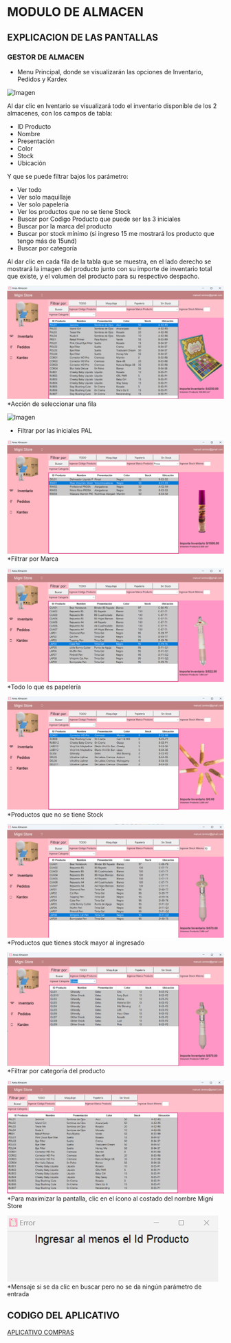 # MODULO DE ALMACEN

## EXPLICACION DE LAS PANTALLAS
### GESTOR DE ALMACEN
- Menu Principal, donde se visualizarán las opciones de Inventario, Pedidos y Kardex

![Imagen](../../imagenes_cap16/mod_Almacen/Presentación.png)

Al dar clic en Iventario se visualizará todo el inventario disponible de los 2 almacenes, con los campos de tabla:
  - ID Producto
  - Nombre
  - Presentación
  - Color
  - Stock
  - Ubicación

Y que se puede filtrar bajos los parámetro:
  - Ver todo
  - Ver solo maquillaje
  - Ver solo papelería
  - Ver los productos que no se tiene Stock
  - Buscar por Codigo Producto que puede ser las 3 iniciales
  - Buscar por la marca del producto
  - Buscar por stock mínimo (si ingreso 15 me mostrará los producto que tengo más de 15und)
  - Buscar por categoría

Al dar clic en cada fila de la tabla que se muestra, en el lado derecho se mostrará la imagen del producto junto con su importe de inventario total que existe, y el volumen del producto para su respectivo despacho.

![Imagen](../../imagenes_cap16/mod_Almacen/Seleccionar_Fila.png)
*Acción de seleccionar una fila

![Imagen](../../imagenes_cap16/mod_Almacen/Filtro_Código.png)
* Filtrar por las iniciales PAL

![Imagen](../../imagenes_cap16/mod_Almacen/Filtro_Marca.png)
*Filtrar por Marca

![Imagen](../../imagenes_cap16/mod_Almacen/Filtro_Papeleria.png)
*Todo lo que es papelería

![Imagen](../../imagenes_cap16/mod_Almacen/Filtro_Sin_Stock.png)
*Productos que no se tiene Stock

![Imagen](../../imagenes_cap16/mod_Almacen/Filtro_Stock_Minimo.png)
*Productos que tienes stock mayor al ingresado

![Imagen](../../imagenes_cap16/mod_Almacen/Filtro_Categoria.png)
*Filtrar por categoría del producto

![Imagen](../../imagenes_cap16/mod_Almacen/Accion_Ocultar.png)
*Para maximizar la pantalla, clic en el ícono al costado del nombre Migni Store

![Imagen](../../imagenes_cap16/mod_Almacen/Aviso_Sin_Busqueda.png)
*Mensaje si se da clic en buscar pero no se da ningún parámetro de entrada




## CODIGO DEL APLICATIVO
[APLICATIVO COMPRAS](COMPRAS)
